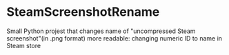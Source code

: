 # SteamScreenshotRename
Small Python projest that changes name of "uncompressed Steam screenshot"(in .png format) more readable: changing numeric ID to name in Steam store
